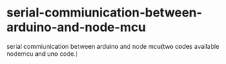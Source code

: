 # serial-commiunication-between-arduino-and-node-mcu
serial commiunication between arduino and node mcu(two codes available nodemcu and uno code.)
